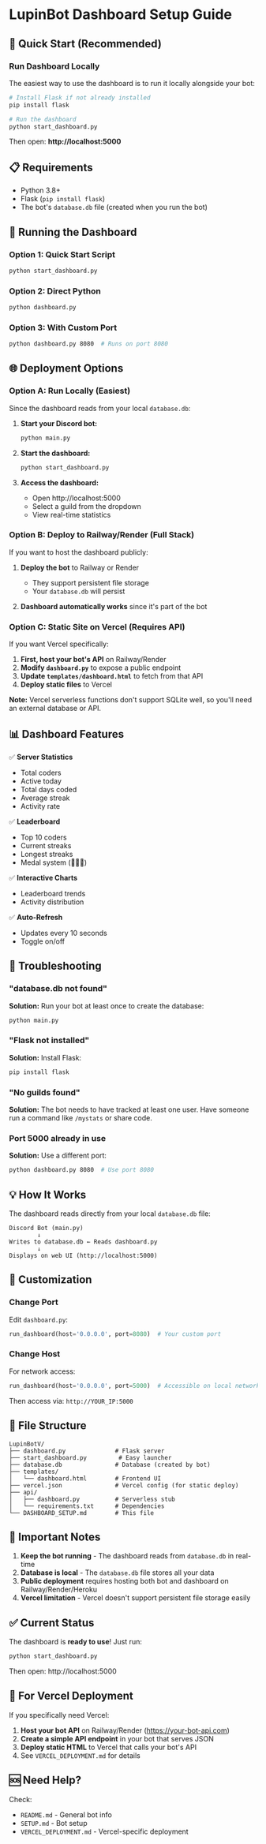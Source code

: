 # LupinBot Dashboard Setup Guide

## 🎯 Quick Start (Recommended)

### Run Dashboard Locally

The easiest way to use the dashboard is to run it locally alongside your bot:

```bash
# Install Flask if not already installed
pip install flask

# Run the dashboard
python start_dashboard.py
```

Then open: **http://localhost:5000**

## 📋 Requirements

- Python 3.8+
- Flask (`pip install flask`)
- The bot's `database.db` file (created when you run the bot)

## 🚀 Running the Dashboard

### Option 1: Quick Start Script
```bash
python start_dashboard.py
```

### Option 2: Direct Python
```bash
python dashboard.py
```

### Option 3: With Custom Port
```bash
python dashboard.py 8080  # Runs on port 8080
```

## 🌐 Deployment Options

### Option A: Run Locally (Easiest)

Since the dashboard reads from your local `database.db`:

1. **Start your Discord bot:**
   ```bash
   python main.py
   ```

2. **Start the dashboard:**
   ```bash
   python start_dashboard.py
   ```

3. **Access the dashboard:**
   - Open http://localhost:5000
   - Select a guild from the dropdown
   - View real-time statistics

### Option B: Deploy to Railway/Render (Full Stack)

If you want to host the dashboard publicly:

1. **Deploy the bot** to Railway or Render
   - They support persistent file storage
   - Your `database.db` will persist
   
2. **Dashboard automatically works** since it's part of the bot

### Option C: Static Site on Vercel (Requires API)

If you want Vercel specifically:

1. **First, host your bot's API** on Railway/Render
2. **Modify `dashboard.py`** to expose a public endpoint
3. **Update `templates/dashboard.html`** to fetch from that API
4. **Deploy static files** to Vercel

**Note:** Vercel serverless functions don't support SQLite well, so you'll need an external database or API.

## 📊 Dashboard Features

✅ **Server Statistics**
- Total coders
- Active today
- Total days coded
- Average streak
- Activity rate

✅ **Leaderboard**
- Top 10 coders
- Current streaks
- Longest streaks
- Medal system (🥇🥈🥉)

✅ **Interactive Charts**
- Leaderboard trends
- Activity distribution

✅ **Auto-Refresh**
- Updates every 10 seconds
- Toggle on/off

## 🔧 Troubleshooting

### "database.db not found"
**Solution:** Run your bot at least once to create the database:
```bash
python main.py
```

### "Flask not installed"
**Solution:** Install Flask:
```bash
pip install flask
```

### "No guilds found"
**Solution:** The bot needs to have tracked at least one user. Have someone run a command like `/mystats` or share code.

### Port 5000 already in use
**Solution:** Use a different port:
```bash
python dashboard.py 8080  # Use port 8080
```

## 💡 How It Works

The dashboard reads directly from your local `database.db` file:

```
Discord Bot (main.py)
        ↓
Writes to database.db ← Reads dashboard.py
        ↓
Displays on web UI (http://localhost:5000)
```

## 🎨 Customization

### Change Port
Edit `dashboard.py`:
```python
run_dashboard(host='0.0.0.0', port=8080)  # Your custom port
```

### Change Host
For network access:
```python
run_dashboard(host='0.0.0.0', port=5000)  # Accessible on local network
```

Then access via: `http://YOUR_IP:5000`

## 📁 File Structure

```
LupinBotV/
├── dashboard.py              # Flask server
├── start_dashboard.py         # Easy launcher
├── database.db               # Database (created by bot)
├── templates/
│   └── dashboard.html        # Frontend UI
├── vercel.json               # Vercel config (for static deploy)
├── api/
│   ├── dashboard.py          # Serverless stub
│   └── requirements.txt      # Dependencies
└── DASHBOARD_SETUP.md        # This file
```

## 🚨 Important Notes

1. **Keep the bot running** - The dashboard reads from `database.db` in real-time
2. **Database is local** - The `database.db` file stores all your data
3. **Public deployment** requires hosting both bot and dashboard on Railway/Render/Heroku
4. **Vercel limitation** - Vercel doesn't support persistent file storage easily

## ✅ Current Status

The dashboard is **ready to use**! Just run:
```bash
python start_dashboard.py
```

Then open: http://localhost:5000

## 🎯 For Vercel Deployment

If you specifically need Vercel:

1. **Host your bot API** on Railway/Render (https://your-bot-api.com)
2. **Create a simple API endpoint** in your bot that serves JSON
3. **Deploy static HTML** to Vercel that calls your bot's API
4. See `VERCEL_DEPLOYMENT.md` for details

## 🆘 Need Help?

Check:
- `README.md` - General bot info
- `SETUP.md` - Bot setup
- `VERCEL_DEPLOYMENT.md` - Vercel-specific deployment

